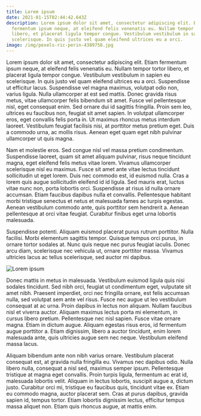```yaml
---
title: Lorem ipsum
date: 2021-01-15T02:44:42.643Z
description: Lorem ipsum dolor sit amet, consectetur adipiscing elit. Etiam
  fermentum ipsum neque, at eleifend felis venenatis eu. Nullam tempor tortor
  libero, et placerat ligula tempor congue. Vestibulum vestibulum in sapien eu
  scelerisque. In quis justo vel quam eleifend ultrices eu a orci.
image: /img/pexels-ric-perin-4389758.jpg
---
```

Lorem ipsum dolor sit amet, consectetur adipiscing elit. Etiam fermentum ipsum neque, at eleifend felis venenatis eu. Nullam tempor tortor libero, et placerat ligula tempor congue. Vestibulum vestibulum in sapien eu scelerisque. In quis justo vel quam eleifend ultrices eu a orci. Suspendisse ut efficitur lacus. Suspendisse vel magna maximus, volutpat odio non, varius ligula. Nulla ullamcorper at est sed mattis. Donec gravida risus metus, vitae ullamcorper felis bibendum sit amet. Fusce vel pellentesque nisl, eget consequat enim. Sed ornare dui id sagittis fringilla. Proin sem leo, ultrices eu faucibus non, feugiat sit amet sapien. In volutpat ullamcorper eros, eget convallis felis porta in. Ut maximus rhoncus metus interdum laoreet. Vestibulum feugiat facilisis nisi, at porttitor metus pretium eget. Duis a commodo urna, ac mollis risus. Aenean eget quam eget nibh pulvinar ullamcorper ut quis magna.

Nam et molestie eros. Sed congue nisl vel massa pretium condimentum. Suspendisse laoreet, quam sit amet aliquam pulvinar, risus neque tincidunt magna, eget eleifend felis metus vitae lorem. Vivamus ullamcorper scelerisque nisl eu maximus. Fusce sit amet ante vitae lectus tincidunt sollicitudin ut eget lorem. Duis nec commodo est, id euismod nulla. Cras a lorem quis augue sollicitudin eleifend id id ligula. Sed mauris erat, luctus vitae nunc non, porta lobortis orci. Suspendisse at risus id nulla ornare accumsan. Etiam faucibus dapibus nulla et convallis. Pellentesque habitant morbi tristique senectus et netus et malesuada fames ac turpis egestas. Aenean vestibulum commodo ante, quis porttitor sem hendrerit a. Aenean pellentesque at orci vitae feugiat. Curabitur finibus eget urna lobortis malesuada.

Suspendisse potenti. Aliquam euismod placerat purus rutrum porttitor. Nulla facilisi. Morbi elementum sagittis tempor. Quisque tempus orci purus, in ornare tortor sodales at. Nunc quis neque nec purus feugiat iaculis. Donec arcu diam, scelerisque nec vehicula ut, ornare porttitor massa. Vivamus ultricies lacus ac tellus scelerisque, sed auctor mi dapibus.

![Lorem ipsum](/img/pexels-ric-perin-4389758.jpg "Lorem ipsum")

Donec mattis in metus in malesuada. Vestibulum euismod ligula quis nisi sodales tincidunt. Sed nibh orci, feugiat ut condimentum eget, vulputate sit amet nibh. Praesent imperdiet, orci nec fringilla ornare, est felis accumsan nulla, sed volutpat sem ante vel risus. Fusce nec augue ut leo vestibulum consequat at ac urna. Proin dapibus in lectus non aliquam. Nullam faucibus nisl et viverra auctor. Aliquam maximus lectus porta mi elementum, in cursus libero pretium. Pellentesque nec nisl sapien. Fusce vitae ornare magna. Etiam in dictum augue. Aliquam egestas risus eros, id fermentum augue porttitor a. Etiam dignissim, libero a auctor tincidunt, enim lorem malesuada ante, quis ultricies augue sem nec neque. Vestibulum eleifend massa lacus.

Aliquam bibendum ante non nibh varius ornare. Vestibulum placerat consequat est, at gravida nulla fringilla eu. Vivamus nec dapibus odio. Nulla libero nulla, consequat a nisl sed, maximus semper ipsum. Pellentesque tristique at magna eget convallis. Proin turpis ligula, fermentum ac erat id, malesuada lobortis velit. Aliquam in lectus lobortis, suscipit augue a, dictum justo. Curabitur orci mi, tristique eu faucibus quis, tincidunt vitae ex. Etiam eu commodo magna, auctor placerat sem. Cras at purus dapibus, gravida sapien id, tempus tortor. Etiam lobortis dignissim lectus, efficitur tempus massa aliquet non. Etiam quis rhoncus augue, at mattis enim.
